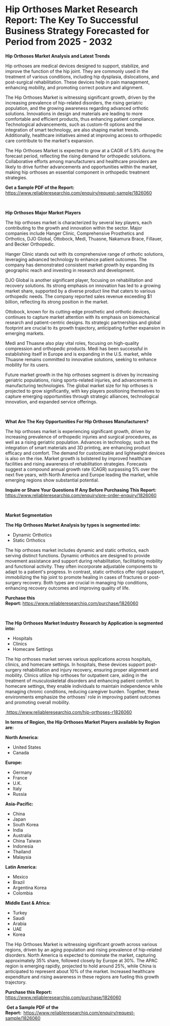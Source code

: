 <p><h1>Hip Orthoses Market Research Report: The Key To Successful Business Strategy Forecasted for Period from 2025 - 2032</h1></p><p><strong>Hip Orthoses Market Analysis and Latest Trends</strong></p>
<p><p>Hip orthoses are medical devices designed to support, stabilize, and improve the function of the hip joint. They are commonly used in the treatment of various conditions, including hip dysplasia, dislocations, and post-surgical rehabilitation. These devices help in pain management, enhancing mobility, and promoting correct posture and alignment.</p><p>The Hip Orthoses Market is witnessing significant growth, driven by the increasing prevalence of hip-related disorders, the rising geriatric population, and the growing awareness regarding advanced orthotic solutions. Innovations in design and materials are leading to more comfortable and efficient products, thus enhancing patient compliance. Technological advancements, such as custom-fit options and the integration of smart technology, are also shaping market trends. Additionally, healthcare initiatives aimed at improving access to orthopedic care contribute to the market's expansion. </p><p>The Hip Orthoses Market is expected to grow at a CAGR of 5.9% during the forecast period, reflecting the rising demand for orthopedic solutions. Collaborative efforts among manufacturers and healthcare providers are likely to drive further advancements and opportunities within the market, making hip orthoses an essential component in orthopedic treatment strategies.</p></p>
<p><strong>Get a Sample PDF of the Report:&nbsp;</strong> <a href="https://www.reliableresearchiq.com/enquiry/request-sample/1826060?utm_campaign=3049&utm_medium=2&utm_source=Github&utm_content=ia&utm_term=13042025&utm_id=hip-orthoses">https://www.reliableresearchiq.com/enquiry/request-sample/1826060</a></p>
<p>&nbsp;</p>
<p><strong>Hip Orthoses Major Market Players</strong></p>
<p><p>The hip orthoses market is characterized by several key players, each contributing to the growth and innovation within the sector. Major companies include Hanger Clinic, Comprehensive Prosthetics and Orthotics, DJO Global, Ottobock, Medi, Thuasne, Nakamura Brace, Fillauer, and Becker Orthopedic.</p><p>Hanger Clinic stands out with its comprehensive range of orthotic solutions, leveraging advanced technology to enhance patient outcomes. The company has demonstrated consistent market growth by expanding its geographic reach and investing in research and development.</p><p>DJO Global is another significant player, focusing on rehabilitation and recovery solutions. Its strong emphasis on innovation has led to a growing market share, supported by a diverse product line that caters to various orthopedic needs. The company reported sales revenue exceeding $1 billion, reflecting its strong position in the market.</p><p>Ottobock, known for its cutting-edge prosthetic and orthotic devices, continues to capture market attention with its emphasis on biomechanical research and patient-centric designs. Its strategic partnerships and global footprint are crucial to its growth trajectory, anticipating further expansion in emerging markets.</p><p>Medi and Thuasne also play vital roles, focusing on high-quality compression and orthopedic products. Medi has been successful in establishing itself in Europe and is expanding in the U.S. market, while Thuasne remains committed to innovative solutions, seeking to enhance mobility for its users.</p><p>Future market growth in the hip orthoses segment is driven by increasing geriatric populations, rising sports-related injuries, and advancements in manufacturing technologies. The global market size for hip orthoses is projected to grow significantly, with key players positioning themselves to capture emerging opportunities through strategic alliances, technological innovation, and expanded service offerings.</p></p>
<p>&nbsp;</p>
<p><strong>What Are The Key Opportunities For Hip Orthoses Manufacturers?</strong></p>
<p><p>The hip orthoses market is experiencing significant growth, driven by increasing prevalence of orthopedic injuries and surgical procedures, as well as a rising geriatric population. Advances in technology, such as the integration of smart materials and 3D printing, are enhancing product efficacy and comfort. The demand for customizable and lightweight devices is also on the rise. Market growth is bolstered by improved healthcare facilities and rising awareness of rehabilitation strategies. Forecasts suggest a compound annual growth rate (CAGR) surpassing 5% over the next five years, with North America and Europe leading the market, while emerging regions show substantial potential.</p></p>
<p><strong>Inquire or Share Your Questions If Any Before Purchasing This Report:</strong> <a href="https://www.reliableresearchiq.com/enquiry/pre-order-enquiry/1826060?utm_campaign=3049&utm_medium=2&utm_source=Github&utm_content=ia&utm_term=13042025&utm_id=hip-orthoses">https://www.reliableresearchiq.com/enquiry/pre-order-enquiry/1826060</a></p>
<p>&nbsp;</p>
<p><strong>Market Segmentation</strong></p>
<p><strong>The Hip Orthoses Market Analysis by types is segmented into:</strong></p>
<p><ul><li>Dynamic Orthotics</li><li>Static Orthotics</li></ul></p>
<p><p>The hip orthoses market includes dynamic and static orthotics, each serving distinct functions. Dynamic orthotics are designed to provide movement assistance and support during rehabilitation, facilitating mobility and functional activity. They often incorporate adjustable components to adapt to a patient's progress. In contrast, static orthotics offer rigid support, immobilizing the hip joint to promote healing in cases of fractures or post-surgery recovery. Both types are crucial in managing hip conditions, enhancing recovery outcomes and improving quality of life.</p></p>
<p><strong>Purchase this Report:&nbsp;</strong><a href="https://www.reliableresearchiq.com/purchase/1826060?utm_campaign=3049&utm_medium=2&utm_source=Github&utm_content=ia&utm_term=13042025&utm_id=hip-orthoses">https://www.reliableresearchiq.com/purchase/1826060</a></p>
<p>&nbsp;</p>
<p><strong>The Hip Orthoses Market Industry Research by Application is segmented into:</strong></p>
<p><ul><li>Hospitals</li><li>Clinics</li><li>Homecare Settings</li></ul></p>
<p><p>The hip orthoses market serves various applications across hospitals, clinics, and homecare settings. In hospitals, these devices support post-surgery rehabilitation and injury recovery, ensuring proper alignment and mobility. Clinics utilize hip orthoses for outpatient care, aiding in the treatment of musculoskeletal disorders and enhancing patient comfort. In homecare settings, they enable individuals to maintain independence while managing chronic conditions, reducing caregiver burden. Together, these environments emphasize the orthoses' role in improving patient outcomes and promoting overall mobility.</p></p>
<p><a href="https://www.reliableresearchiq.com/hip-orthoses-r1826060?utm_campaign=3049&utm_medium=2&utm_source=Github&utm_content=ia&utm_term=13042025&utm_id=hip-orthoses">&nbsp;https://www.reliableresearchiq.com/hip-orthoses-r1826060</a></p>
<p><strong>In terms of Region, the Hip Orthoses Market Players available by Region are:</strong></p>
<p>
    <p> <strong> North America: </strong>
        <ul>
            <li>United States</li>
            <li>Canada</li>
        </ul>
        </p> 
    <p> <strong> Europe: </strong>
        <ul>
            <li>Germany</li>
            <li>France</li>
            <li>U.K.</li>
            <li>Italy</li>
            <li>Russia</li>
        </ul>
        </p> 
    <p> <strong> Asia-Pacific: </strong>
        <ul>
            <li>China</li>
            <li>Japan</li>
            <li>South Korea</li>
            <li>India</li>
            <li>Australia</li>
            <li>China Taiwan</li>
            <li>Indonesia</li>
            <li>Thailand</li>
            <li>Malaysia</li>
        </ul>
        </p> 
    <p> <strong> Latin America: </strong>
        <ul>
            <li>Mexico</li>
            <li>Brazil</li>
            <li>Argentina Korea</li>
            <li>Colombia</li>
        </ul>
        </p> 
    <p> <strong> Middle East & Africa: </strong>
        <ul>
            <li>Turkey</li>
            <li>Saudi</li>
            <li>Arabia</li>
            <li>UAE</li>
            <li>Korea</li>
        </ul>
    </p>
    </p>
<p><p>The Hip Orthoses Market is witnessing significant growth across various regions, driven by an aging population and rising prevalence of hip-related disorders. North America is expected to dominate the market, capturing approximately 35% share, followed closely by Europe at 30%. The APAC region is emerging rapidly, projected to hold around 25%, while China is anticipated to represent about 10% of the market. Increased healthcare expenditure and rising awareness in these regions are fueling this growth trajectory.</p></p>
<p><strong>Purchase this Report: </strong><a href="https://www.reliableresearchiq.com/purchase/1826060?utm_campaign=3049&utm_medium=2&utm_source=Github&utm_content=ia&utm_term=13042025&utm_id=hip-orthoses">https://www.reliableresearchiq.com/purchase/1826060</a></p>
<p>&nbsp;<strong>Get a Sample PDF of the Report:&nbsp;&nbsp;</strong><a href="https://www.reliableresearchiq.com/enquiry/request-sample/1826060?utm_campaign=3049&utm_medium=2&utm_source=Github&utm_content=ia&utm_term=13042025&utm_id=hip-orthoses">https://www.reliableresearchiq.com/enquiry/request-sample/1826060</a></p>
<p><strong></strong></p>
<p><p></p><p></p><p></p></p>